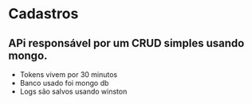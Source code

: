 # Cadastros

## APi responsável por um CRUD simples usando mongo.
- Tokens vivem por 30 minutos
- Banco usado foi mongo db
- Logs são salvos usando winston
